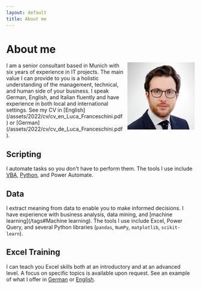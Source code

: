 ```yaml
---
layout: default
title: About me
---
```


# About me
<img src="/assets/2022/cv/cv_pic_luca_franceschini.jpg" style="float:right;padding-left:10px" width="180">
I am a senior consultant based in Munich with six years of experience in IT projects. 
The main value I can provide to you is a holistic understanding of the management, technical, and human side of your business.
I speak German, English, and Italian fluently and have experience in both local and international settings.
See my CV in [English](/assets/2022/cv/cv_en_Luca_Franceschini.pdf) or [German](/assets/2022/cv/cv_de_Luca_Franceschini.pdf).

## Scripting
I automate tasks so you don't have to perform them. The tools I use include [VBA](/tags#VBA), [Python](/tags#Python), and Power Automate.

## Data
I extract meaning from data to enable you to make informed decisions. I have experience with business analysis, data mining, and [machine learning](/tags#Machine learning).
The tools I use include Excel, Power Query, and several Python libraries (`pandas`, `NumPy`, `matplotlib`, `scikit-learn`).

## Excel Training
I can teach you Excel skills both at an introductory and at an advanced level. 
A focus on specific topics is available upon request. 
See an example of what I offer in [German](http://lucaf.eu/excel/de/) or [English](http://lucaf.eu/excel/en/).
